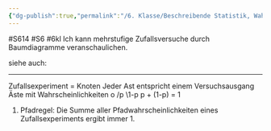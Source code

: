 ```yaml
---
{"dg-publish":true,"permalink":"/6. Klasse/Beschreibende Statistik, Wahrscheinlichkeit/Baumdiagramme/"}
---
```


#S614 #S6 #6kl
Ich kann mehrstufige Zufallsversuche durch Baumdiagramme veranschaulichen.

siehe auch:
___
Zufallsexperiment = Knoten
Jeder Ast entspricht einem Versuchsausgang
Äste mit Wahrscheinlichkeiten
 o
/p   \1-p    p + (1-p) = 1
1. Pfadregel: Die Summe aller Pfadwahrscheinlichkeiten eines Zufallsexperiments ergibt immer 1.
